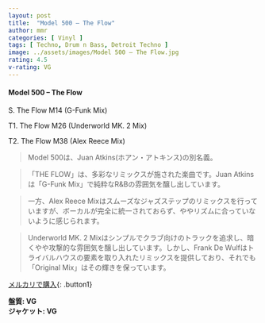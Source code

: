 ```yaml
---
layout: post
title:  "Model 500 – The Flow"
author: mmr
categories: [ Vinyl ]
tags: [ Techno, Drum n Bass, Detroit Techno ]
image: ../assets/images/Model 500 – The Flow.jpg
rating: 4.5
v-rating: VG
---
```


#### Model 500 – The Flow

S. The Flow M14 (G-Funk Mix)

T1. The Flow M26 (Underworld MK. 2 Mix)

T2. The Flow M38 (Alex Reece Mix)

> Model 500は、Juan Atkins(ホアン・アトキンス)の別名義。

> 「THE FLOW」は、多彩なリミックスが施された楽曲です。Juan Atkinsは「G-Funk Mix」で純粋なR&Bの雰囲気を醸し出しています。

> 一方、Alex Reece Mixはスムーズなジャズステップのリミックスを行っていますが、ボーカルが完全に統一されておらず、ややリズムに合っていないように感じられます。

> Underworld MK. 2 Mixはシンプルでクラブ向けのトラックを追求し、暗くやや攻撃的な雰囲気を醸し出しています。しかし、Frank De Wulfはトライバルハウスの要素を取り入れたリミックスを提供しており、それでも「Original Mix」はその輝きを保っています。

[メルカリで購入](https://jp.mercari.com/item/m38778885235){: .button1}

<div class="mt-4 mb-4 d-flex align-items-center">
<strong class="mr-1">盤質: VG</strong>
</div>
<div class="mt-4 mb-4 d-flex align-items-center">
<strong class="mr-1">ジャケット: VG</strong>
</div>
